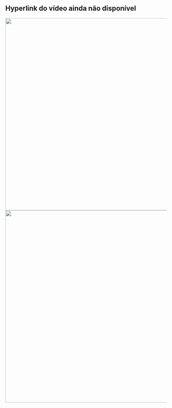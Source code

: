 ## Hyperlink do vídeo ainda não disponível
<a href="about:blank"><img src="https://i.ibb.co/mtRV0cr/Passo-01-Fluxograma-6.png" width="600"></a>
<a href="https://heyzine.com/flip-book/18c9e7bb9c.html#page/1"><img src="https://i.ibb.co/5L67P6c/Apresenta-o-escrita.png" width="600"></a>
